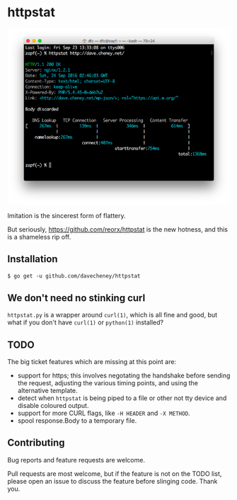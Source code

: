 # httpstat

![Shameless](./screenshot.png)

Imitation is the sincerest form of flattery.

But seriously, https://github.com/reorx/httpstat is the new hotness, and this is a shameless rip off.

## Installation

	$ go get -u github.com/davecheney/httpstat

## We don't need no stinking curl

`httpstat.py` is a wrapper around `curl(1)`, which is all fine and good, but what if you don't have `curl(1)` or `python(1)` installed?

## TODO

The big ticket features which are missing at this point are:

- support for https; this involves negotating the handshake before sending the request, adjusting the various timing points, and using the alternative template.
- detect when `httpstat` is being piped to a file or other not tty device and disable coloured output.
- support for more CURL flags, like `-H HEADER` and `-X METHOD`.
- spool response.Body to a temporary file.

## Contributing

Bug reports and feature requests are welcome.

Pull requests are most welcome, but if the feature is not on the TODO list, please open an issue to discuss the feature before slinging code. Thank you.
